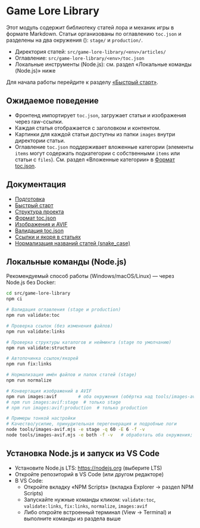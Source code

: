 # Game Lore Library

Этот модуль содержит библиотеку статей лора и механик игры в формате Markdown. Статьи организованы по оглавлению `toc.json` и разделены на два окружения (<env>): `stage/` и `production/`.

- Директория статей: `src/game-lore-library/<env>/articles/`
- Оглавление: `src/game-lore-library/<env>/toc.json`
- Локальные инструменты (Node.js): см. раздел «Локальные команды (Node.js)» ниже

Для начала работы перейдите к разделу [«Быстрый старт»](docs/quickstart.md).

## Ожидаемое поведение

- Фронтенд импортирует `toc.json`, загружает статьи и изображения через raw-ссылки.
- Каждая статья отображается с заголовком и контентом.
- Картинки для каждой статьи доступны из папки `images` внутри директории статьи.
- Оглавление `toc.json` поддерживает вложенные категории (элементы `items` могут содержать подкатегории с собственными `items` или статьи с `files`). См. раздел «Вложенные категории» в [Формат toc.json](docs/toc_format.md).

## Документация

- [Подготовка](docs/prepare.md)
- [Быстрый старт](docs/quickstart.md)
- [Структура проекта](docs/structure.md)
- [Формат toc.json](docs/toc_format.md)
- [Изображения и AVIF](docs/images.md)
- [Валидация toc.json](docs/validation.md)
- [Ссылки и якоря в статьях](docs/links.md)
- [Нормализация названий статей (snake_case)](docs/normalization.md)

## Локальные команды (Node.js)

Рекомендуемый способ работы (Windows/macOS/Linux) — через Node.js без Docker:

```bash
cd src/game-lore-library
npm ci
```

```bash
# Валидация оглавления (stage и production)
npm run validate:toc
```

```bash
# Проверка ссылок (без изменения файлов)
npm run validate:links
```

```bash
# Проверка структуры каталогов и нейминга (stage по умолчанию)
npm run validate:structure
```

```bash
# Автопочинка ссылок/якорей
npm run fix:links
```

```bash
# Нормализация имён файлов и папок статей (stage)
npm run normalize
```

```bash
# Конвертация изображений в AVIF
npm run images:avif        # оба окружения (обёртка над tools/images-avif.mjs)
# npm run images:avif:stage  # только stage
# npm run images:avif:production  # только production

# Примеры тонкой настройки
# Качество/усилие, принудительная перегенерация и подробные логи
node tools/images-avif.mjs -e stage -q 60 -E 6 -f -v
node tools/images-avif.mjs -e both -f -v   # обработать оба окружения; отсутствующее окружение будет пропущено
```

## Установка Node.js и запуск из VS Code

- Установите Node.js LTS: https://nodejs.org (выберите LTS)
- Откройте репозиторий в VS Code (или другом редакторе)
- В VS Code:
  - Откройте вкладку «NPM Scripts» (вкладка Explorer → раздел NPM Scripts)
  - Запускайте нужные команды кликом: `validate:toc`, `validate:links`, `fix:links`, `normalize`, `images:avif`
  - Либо откройте встроенный терминал (View → Terminal) и выполните команды из раздела выше
